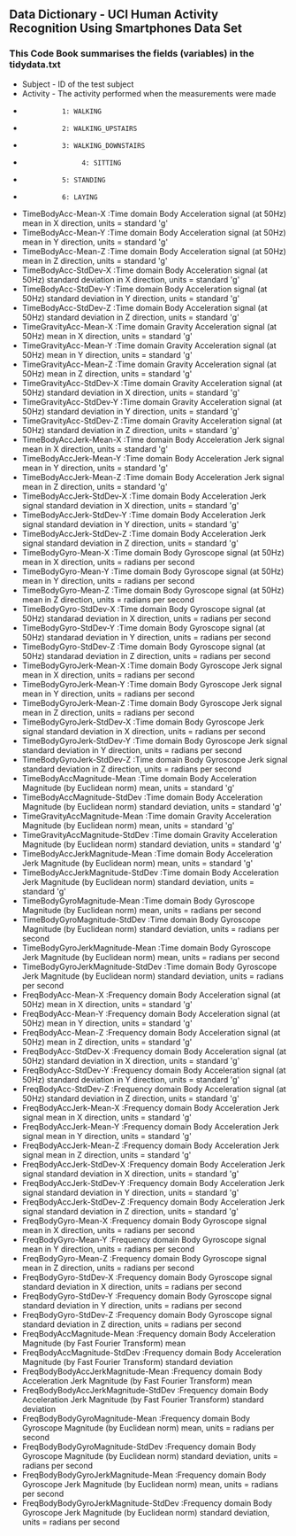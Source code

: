 ## Data Dictionary - UCI Human Activity Recognition Using Smartphones Data Set

### This Code Book summarises the fields (variables) in the tidydata.txt

* Subject - ID of the test subject
* Activity - The activity performed when the measurements were made
*				1: WALKING
*				2: WALKING_UPSTAIRS
*				3: WALKING_DOWNSTAIRS
* 		             4: SITTING
*				5: STANDING
*				6: LAYING
* TimeBodyAcc-Mean-X          :Time domain Body Acceleration signal (at 50Hz) mean in X direction, units = standard 'g' 
* TimeBodyAcc-Mean-Y      		:Time domain Body Acceleration signal (at 50Hz) mean in Y direction, units = standard 'g'
* TimeBodyAcc-Mean-Z         	:Time domain Body Acceleration signal (at 50Hz) mean in Z direction, units = standard 'g'
* TimeBodyAcc-StdDev-X       :Time domain Body Acceleration signal (at 50Hz) standard deviation in X direction, units = standard 'g'
* TimeBodyAcc-StdDev-Y        :Time domain Body Acceleration signal (at 50Hz) standard deviation in Y direction, units = standard 'g'
* TimeBodyAcc-StdDev-Z        :Time domain Body Acceleration signal (at 50Hz) standard deviation in Z direction, units = standard 'g'
* TimeGravityAcc-Mean-X       :Time domain Gravity Acceleration signal (at 50Hz) mean in X direction, units = standard 'g'
* TimeGravityAcc-Mean-Y       :Time domain Gravity Acceleration signal (at 50Hz) mean in Y direction, units = standard 'g'
* TimeGravityAcc-Mean-Z       :Time domain Gravity Acceleration signal (at 50Hz) mean in Z direction, units = standard 'g'
* TimeGravityAcc-StdDev-X     :Time domain Gravity Acceleration signal (at 50Hz) standard deviation in X direction, units = standard 'g'
* TimeGravityAcc-StdDev-Y     :Time domain Gravity Acceleration signal (at 50Hz) standard deviation in Y direction, units = standard 'g'
* TimeGravityAcc-StdDev-Z     :Time domain Gravity Acceleration signal (at 50Hz) standard deviation in Z direction, units = standard 'g'
* TimeBodyAccJerk-Mean-X      :Time domain Body Acceleration Jerk signal mean in X direction, units = standard 'g'
* TimeBodyAccJerk-Mean-Y      :Time domain Body Acceleration Jerk signal mean in Y direction, units = standard 'g'
* TimeBodyAccJerk-Mean-Z      :Time domain Body Acceleration Jerk signal mean in Z direction, units = standard 'g'
* TimeBodyAccJerk-StdDev-X    :Time domain Body Acceleration Jerk signal standard deviation in X direction, units = standard 'g'
* TimeBodyAccJerk-StdDev-Y    :Time domain Body Acceleration Jerk signal standard deviation in Y direction, units = standard 'g'
* TimeBodyAccJerk-StdDev-Z    :Time domain Body Acceleration Jerk signal standard deviation in Z direction, units = standard 'g'
* TimeBodyGyro-Mean-X         :Time domain Body Gyroscope signal (at 50Hz) mean in X direction, units = radians per second 
* TimeBodyGyro-Mean-Y         :Time domain Body Gyroscope signal (at 50Hz) mean in Y direction, units = radians per second 
* TimeBodyGyro-Mean-Z         :Time domain Body Gyroscope signal (at 50Hz) mean in Z direction, units = radians per second 
* TimeBodyGyro-StdDev-X       :Time domain Body Gyroscope signal (at 50Hz) standarad deviation in X direction, units = radians per second
* TimeBodyGyro-StdDev-Y       :Time domain Body Gyroscope signal (at 50Hz) standarad deviation in Y direction, units = radians per second
* TimeBodyGyro-StdDev-Z       :Time domain Body Gyroscope signal (at 50Hz) standarad deviation in Z direction, units = radians per second
* TimeBodyGyroJerk-Mean-X     :Time domain Body Gyroscope Jerk signal mean in X direction, units = radians per second
* TimeBodyGyroJerk-Mean-Y     :Time domain Body Gyroscope Jerk signal mean in Y direction, units = radians per second
* TimeBodyGyroJerk-Mean-Z     :Time domain Body Gyroscope Jerk signal mean in Z direction, units = radians per second
* TimeBodyGyroJerk-StdDev-X   :Time domain Body Gyroscope Jerk signal standard deviation in X direction, units = radians per second
* TimeBodyGyroJerk-StdDev-Y   :Time domain Body Gyroscope Jerk signal standard deviation in Y direction, units = radians per second
* TimeBodyGyroJerk-StdDev-Z   :Time domain Body Gyroscope Jerk signal standard deviation in Z direction, units = radians per second
* TimeBodyAccMagnitude-Mean   :Time domain Body Acceleration Magnitude (by Euclidean norm) mean, units = standard 'g'
* TimeBodyAccMagnitude-StdDev :Time domain Body Acceleration Magnitude (by Euclidean norm) standard deviation, units = standard 'g'
* TimeGravityAccMagnitude-Mean  :Time domain Gravity Acceleration Magnitude (by Euclidean norm) mean, units = standard 'g'
* TimeGravityAccMagnitude-StdDev :Time domain Gravity Acceleration Magnitude (by Euclidean norm) standard deviation, units = standard 'g'
* TimeBodyAccJerkMagnitude-Mean :Time domain Body Acceleration Jerk Magnitude (by Euclidean norm) mean, units = standard 'g'
* TimeBodyAccJerkMagnitude-StdDev :Time domain Body Acceleration Jerk Magnitude (by Euclidean norm) standard deviation, units = standard 'g'
* TimeBodyGyroMagnitude-Mean :Time domain Body Gyroscope Magnitude (by Euclidean norm) mean, units = radians per second
* TimeBodyGyroMagnitude-StdDev  :Time domain Body Gyroscope Magnitude (by Euclidean norm) standard deviation, units = radians per second
* TimeBodyGyroJerkMagnitude-Mean  :Time domain Body Gyroscope Jerk Magnitude (by Euclidean norm) mean, units = radians per second
* TimeBodyGyroJerkMagnitude-StdDev   :Time domain Body Gyroscope Jerk Magnitude (by Euclidean norm) standard deviation, units = radians per second
* FreqBodyAcc-Mean-X         :Frequency domain Body Acceleration signal (at 50Hz) mean in X direction, units = standard 'g'
* FreqBodyAcc-Mean-Y         :Frequency domain Body Acceleration signal (at 50Hz) mean in Y direction, units = standard 'g'
* FreqBodyAcc-Mean-Z         :Frequency domain Body Acceleration signal (at 50Hz) mean in Z direction, units = standard 'g'
* FreqBodyAcc-StdDev-X       :Frequency domain Body Acceleration signal (at 50Hz) standard deviation in X direction, units = standard 'g'
* FreqBodyAcc-StdDev-Y       :Frequency domain Body Acceleration signal (at 50Hz) standard deviation in Y direction, units = standard 'g'
* FreqBodyAcc-StdDev-Z       :Frequency domain Body Acceleration signal (at 50Hz) standard deviation in Z direction, units = standard 'g'
* FreqBodyAccJerk-Mean-X     :Frequency domain Body Acceleration Jerk signal mean in X direction, units = standard 'g'
* FreqBodyAccJerk-Mean-Y    :Frequency domain Body Acceleration Jerk signal mean in Y direction, units = standard 'g'
* FreqBodyAccJerk-Mean-Z    :Frequency domain Body Acceleration Jerk signal mean in Z direction, units = standard 'g'
* FreqBodyAccJerk-StdDev-X    :Frequency domain Body Acceleration Jerk signal standard deviation in X direction, units = standard 'g'
* FreqBodyAccJerk-StdDev-Y    :Frequency domain Body Acceleration Jerk signal standard deviation in Y direction, units = standard 'g'
* FreqBodyAccJerk-StdDev-Z    :Frequency domain Body Acceleration Jerk signal standard deviation in Z direction, units = standard 'g'
* FreqBodyGyro-Mean-X    :Frequency domain Body Gyroscope signal mean in X direction, units = radians per second
* FreqBodyGyro-Mean-Y    :Frequency domain Body Gyroscope signal mean in Y direction, units = radians per second
* FreqBodyGyro-Mean-Z    :Frequency domain Body Gyroscope signal mean in Z direction, units = radians per second
* FreqBodyGyro-StdDev-X    :Frequency domain Body Gyroscope signal standard deviation in X direction, units = radians per second
* FreqBodyGyro-StdDev-Y :Frequency domain Body Gyroscope signal standard deviation in Y direction, units = radians per second
* FreqBodyGyro-StdDev-Z :Frequency domain Body Gyroscope signal standard deviation in Z direction, units = radians per second
* FreqBodyAccMagnitude-Mean     :Frequency domain Body Acceleration Magnitude (by Fast Fourier Transform) mean
* FreqBodyAccMagnitude-StdDev     :Frequency domain Body Acceleration Magnitude (by Fast Fourier Transform) standard deviation
* FreqBodyBodyAccJerkMagnitude-Mean     :Frequency domain Body Acceleration Jerk Magnitude (by Fast Fourier Transform) mean
* FreqBodyBodyAccJerkMagnitude-StdDev     :Frequency domain Body Acceleration Jerk Magnitude (by Fast Fourier Transform) standard deviation
* FreqBodyBodyGyroMagnitude-Mean     :Frequency domain Body Gyroscope Magnitude (by Euclidean norm) mean, units = radians per second
* FreqBodyBodyGyroMagnitude-StdDev      :Frequency domain Body Gyroscope Magnitude (by Euclidean norm) standard deviation, units = radians per second
* FreqBodyBodyGyroJerkMagnitude-Mean      :Frequency domain Body Gyroscope Jerk Magnitude (by Euclidean norm) mean, units = radians per second
* FreqBodyBodyGyroJerkMagnitude-StdDev     :Frequency domain Body Gyroscope Jerk Magnitude (by Euclidean norm) standard deviation, units = radians per second
